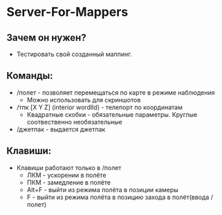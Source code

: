 # Server-For-Mappers

## Зачем он нужен?
+ Тестировать свой созданный маппинг.

## Команды:
+ /полет - позволяет перемещаться по карте в режиме наблюдения
  + Можно использовать для скриншотов
+ /тпк [X Y Z] (interior wordlId) - телепорт по координатам
  + Квадратные скобки - обязательные параметры. Круглые соотвественно необязательные
+ /джетпак - выдается джетпак

## Клавиши:
* Клавиши работают только в /полет
  + ЛКМ - ускорении в полёте
  + ПКМ - замедление в полёте
  + Alt+F - выйти из режима полёта в позиции камеры
  + F - выйти из режима полёта в позицию захода в полёт(ввода /полет)
